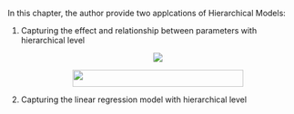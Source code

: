 In this chapter, the author provide two applcations of Hierarchical Models:

1. Capturing the effect and relationship between parameters with hierarchical level
   <p align="center">
      <img src="https://latex.codecogs.com/gif.latex?P(theta | data )\propto p(data|theta) \times p(theta)" /></p>
   <p align="center">
      <img src="https://render.githubusercontent.com/render/math?math=p(theta|data)\propto p(data|theta) \times p(theta)" width="300" height="30"></p>



2. Capturing the linear regression model with hierarchical level
